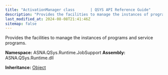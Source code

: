 ```yaml
---
title: "ActivationManager class       | QSYS API Reference Guide"
description: "Provides the facilities to manage the instances of programs and service programs. "
last_modified_at: 2024-08-08T21:41:46Z
sitemap: false
---
```


Provides the facilities to manage the instances of programs and service programs.

**Namespace:** ASNA.QSys.Runtime.JobSupport
**Assembly:** ASNA.QSys.Runtime.dll

**Inheritance:** [Object](https://docs.microsoft.com/en-us/dotnet/api/system.object)
<br>
<br>

